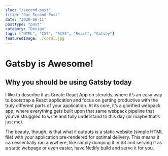 ```yaml
---
slug: "/second-post"
title: "Our Second Post"
date: "2020-06-11"
posttype: "post"
category: "Design"
tags: ["HTML", "CSS", "SCSS", "React", "Gatsby"]
featuredImage: ./coral.jpg
---
```


# Gatsby is Awesome!

## Why you should be using Gatsby today

I like to describe it as Create React App on steroids, where it’s an easy way to bootstrap a React application and focus on getting productive with the truly different parts of your application. At its core, it’s a glorified webpack app, where everything gets built upon that same webpack pipeline that you’ve struggled to write and fully understand to this day (or maybe that’s just me).

The beauty, though, is that what it outputs is a static website (simple HTML file) with your application pre-rendered for optimal delivery. This means it can essentially run anywhere, like simply dumping it in S3 and serving it as a static webpage or even easier, have Netlify build and serve it for you.
